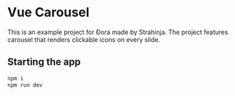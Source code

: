 # Vue Carousel

This is an example project for Đora made by Strahinja.
The project features carousel that renders clickable icons on every slide.

## Starting the app

```sh
npm i
npm run dev
```
